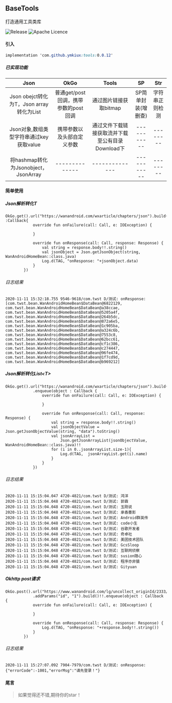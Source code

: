 ## BaseTools

打造通用工具类库

![Release](https://jitpack.io/v/ymkiux/tools.svg) ![Apache Licence](http://img.shields.io/badge/license-Apache2.0-ff6600.svg)

#### 引入

```css
implementation 'com.github.ymkiux:tools:0.0.12'
```
##### 已实现功能

| Json| OkGo | Tools | SP | Str |
| :--------------: | :--------------: | :--------------: |:--------------: |:------------: |
| Json obejct转化为T，Json array转化为List<T> |普通get/post回调，携带参数的post回调| 通过图片链接获取bitmap | SP简单封装(增删查) | 字符串正则检测 |
| Json对象,数组类型字符串通过key获取value |携带参数以及头部自定义参数| 通过文件下载链接获取流并下载至公有目录Download下 | ----------- | -------- |
|    将hashmap转化为Jsonobject，JsonArray     |--------------| -------------- | ----------- | -------- |

#### 简单使用

##### Json解析转化T

```
OkGo.get().url("https://wanandroid.com/wxarticle/chapters/json").build()!!.enqueue(object :Callback{
            override fun onFailure(call: Call, e: IOException) {

            }

            override fun onResponse(call: Call, response: Response) {
                val string = response.body!!.string()
                val jsonObject = Json.getJsonObject(string, WanAndroidHomeBean::class.java)
                Log.d(TAG, "onResponse: "+jsonObject.data)
            }
        })
```

###### 日志结果

```
2020-11-11 15:32:18.755 9546-9618/com.twst D/测试: onResponse: [com.twst.bean.WanAndroidHomeBean$DataBean@6822129, com.twst.bean.WanAndroidHomeBean$DataBean@a38ccae, com.twst.bean.WanAndroidHomeBean$DataBean@5205a4f, com.twst.bean.WanAndroidHomeBean$DataBean@264b5dc, com.twst.bean.WanAndroidHomeBean$DataBean@872a6e5, com.twst.bean.WanAndroidHomeBean$DataBean@1c905ba, com.twst.bean.WanAndroidHomeBean$DataBean@a324c6b, com.twst.bean.WanAndroidHomeBean$DataBean@7553c8, com.twst.bean.WanAndroidHomeBean$DataBean@62bcc61, com.twst.bean.WanAndroidHomeBean$DataBean@cf1c386, com.twst.bean.WanAndroidHomeBean$DataBean@c274447, com.twst.bean.WanAndroidHomeBean$DataBean@96fe474, com.twst.bean.WanAndroidHomeBean$DataBean@1f7cd9d, com.twst.bean.WanAndroidHomeBean$DataBean@b969212]
```

##### Json解析转化List\<T\>

```
OkGo.get().url("https://wanandroid.com/wxarticle/chapters/json").build()!!
            .enqueue(object : Callback {
                override fun onFailure(call: Call, e: IOException) {

                }

                override fun onResponse(call: Call, response: Response) {
                    val string = response.body!!.string()
                    val jsonObjectValue = Json.getJsonObjectValue(string, "data").toString()
                    val jsonArrayList =
                        Json.getJsonArrayList(jsonObjectValue, WanAndroidHomeBean::class.java)!!
                    for (i in 0..jsonArrayList.size-1){
                        Log.d(TAG,  jsonArrayList.get(i).name)
                    }
                }
            })
```

###### 日志结果

```
2020-11-11 15:15:04.047 4720-4821/com.twst D/测试: 鸿洋
2020-11-11 15:15:04.048 4720-4821/com.twst D/测试: 郭霖
2020-11-11 15:15:04.048 4720-4821/com.twst D/测试: 玉刚说
2020-11-11 15:15:04.048 4720-4821/com.twst D/测试: 承香墨影
2020-11-11 15:15:04.048 4720-4821/com.twst D/测试: Android群英传
2020-11-11 15:15:04.048 4720-4821/com.twst D/测试: code小生
2020-11-11 15:15:04.048 4720-4821/com.twst D/测试: 谷歌开发者
2020-11-11 15:15:04.048 4720-4821/com.twst D/测试: 奇卓社
2020-11-11 15:15:04.048 4720-4821/com.twst D/测试: 美团技术团队
2020-11-11 15:15:04.048 4720-4821/com.twst D/测试: GcsSloop
2020-11-11 15:15:04.048 4720-4821/com.twst D/测试: 互联网侦察
2020-11-11 15:15:04.048 4720-4821/com.twst D/测试: susion随心
2020-11-11 15:15:04.048 4720-4821/com.twst D/测试: 程序亦非猿
2020-11-11 15:15:04.048 4720-4821/com.twst D/测试: Gityuan
```

##### Okhttp post请求

```
OkGo.post().url("https://www.wanandroid.com/lg/uncollect_originId/2333/json")
            .addParams("id", "1").build()!!.enqueue(object : Callback {
            override fun onFailure(call: Call, e: IOException) {

            }

            override fun onResponse(call: Call, response: Response) {
                Log.d(TAG, "onResponse: "+response.body!!.string())
            }
        })
```

###### 日志结果

```
2020-11-11 15:27:07.092 7904-7979/com.twst D/测试: onResponse: {"errorCode":-1001,"errorMsg":"请先登录！"}
```

#### 尾言

> 如果觉得还不错,期待你的star！